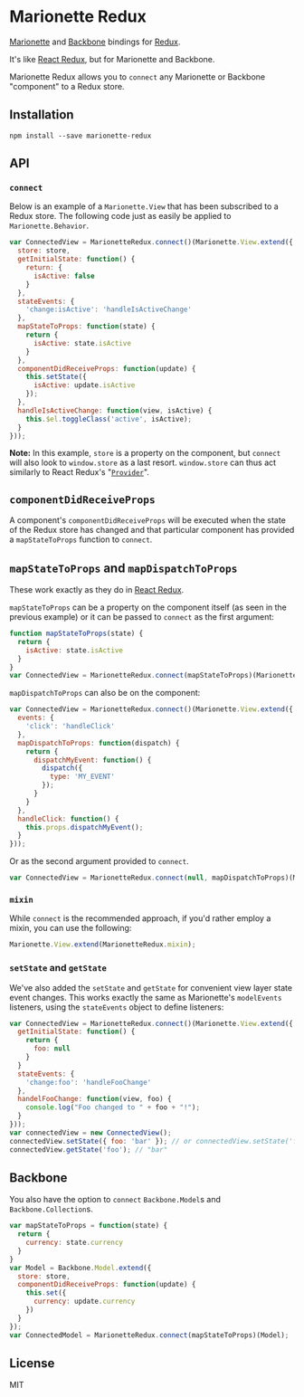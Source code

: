 Marionette Redux
=========================

[Marionette](https://github.com/marionettejs/backbone.marionette) and [Backbone](https://github.com/jashkenas/backbone) bindings for [Redux](https://github.com/reactjs/redux).

It's like [React Redux](https://github.com/reactjs/react-redux), but for Marionette and Backbone.

Marionette Redux allows you to `connect` any Marionette or Backbone "component" to a Redux store.

## Installation

```
npm install --save marionette-redux
```

## API

### `connect`

Below is an example of a `Marionette.View` that has been subscribed to a Redux store. The following code just as easily be applied to `Marionette.Behavior`.

```js
var ConnectedView = MarionetteRedux.connect()(Marionette.View.extend({
  store: store,
  getInitialState: function() {
    return: {
      isActive: false
    }
  },
  stateEvents: {
    'change:isActive': 'handleIsActiveChange'
  },
  mapStateToProps: function(state) {
    return {
      isActive: state.isActive
    }
  },
  componentDidReceiveProps: function(update) {
    this.setState({
      isActive: update.isActive
    });
  },
  handleIsActiveChange: function(view, isActive) {
    this.$el.toggleClass('active', isActive);
  }
}));
```
__Note:__ In this example, `store` is a property on the component, but `connect` will also look to `window.store` as a last resort. `window.store` can thus act similarly to React Redux's "[`Provider`](https://github.com/reactjs/react-redux/blob/master/docs/api.md#provider-store)".

## `componentDidReceiveProps`

A component's `componentDidReceiveProps` will be executed when the state of the Redux store has changed and that particular component has provided a `mapStateToProps` function to `connect`.

## `mapStateToProps` and `mapDispatchToProps`

These work exactly as they do in [React Redux](https://github.com/reactjs/react-redux).

`mapStateToProps` can be a property on the component itself (as seen in the previous example) or it can be passed to `connect` as the first argument:

```js
function mapStateToProps(state) {
  return {
    isActive: state.isActive
  }
}
var ConnectedView = MarionetteRedux.connect(mapStateToProps)(Marionette.View.extend({…}));
```

`mapDispatchToProps` can also be on the component:

```js
var ConnectedView = MarionetteRedux.connect()(Marionette.View.extend({
  events: {
    'click': 'handleClick'
  },
  mapDispatchToProps: function(dispatch) {
    return {
      dispatchMyEvent: function() {
        dispatch({
          type: 'MY_EVENT'
        });
      }
    }
  },
  handleClick: function() {
    this.props.dispatchMyEvent();
  }
}));
```

Or as the second argument provided to `connect`.

```js
var ConnectedView = MarionetteRedux.connect(null, mapDispatchToProps)(Marionette.View.extend({…}));
```

### `mixin`

While `connect` is the recommended approach, if you'd rather employ a mixin, you can use the following:

```js
Marionette.View.extend(MarionetteRedux.mixin);
```

### `setState` and `getState`

We've also added the `setState` and `getState` for convenient view layer state event changes. This works exactly the same as Marionette's `modelEvents` listeners, using the `stateEvents` object to define listeners:

```js
var ConnectedView = MarionetteRedux.connect()(Marionette.View.extend({
  getInitialState: function() {
    return {
      foo: null
    }
  }
  stateEvents: {
    'change:foo': 'handleFooChange'
  },
  handelFooChange: function(view, foo) {
    console.log("Foo changed to " + foo + "!");
  }
}));
var connectedView = new ConnectedView();
connectedView.setState({ foo: 'bar' }); // or connectedView.setState('foo', 'bar');
connectedView.getState('foo'); // "bar"
```

## Backbone

You also have the option to `connect` `Backbone.Model`s and `Backbone.Collection`s.

```js
var mapStateToProps = function(state) {
  return {
    currency: state.currency
  }
}
var Model = Backbone.Model.extend({
  store: store,
  componentDidReceiveProps: function(update) {
    this.set({
      currency: update.currency
    })
  }
});
var ConnectedModel = MarionetteRedux.connect(mapStateToProps)(Model);
```

## License

MIT
